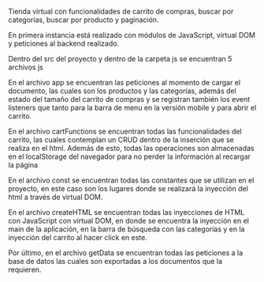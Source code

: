 Tienda virtual con funcionalidades de carrito de compras, buscar por categorías, buscar por producto y paginación.

En primera instancia está realizado con módulos de JavaScript, virtual DOM y peticiones al backend realizado.

Dentro del src del proyecto y dentro de la carpeta js se encuentran 5 archivos js

En el archivo app se encuentran las peticiones al momento de cargar el documento, las cuales son los productos y las categorías, además del estado del tamaño del carrito de compras y se registran también los event listeners que tanto para la barra de menu en la versión mobile y para abrir el carrito.

En el archivo cartFunctions se encuentran todas las funcionalidades del carrito, las cuales contemplan un CRUD dentro de la inserción que se realiza en el html. Además de esto, todas las operaciones son almacenadas en el localStorage del navegador para no perder la información al recargar la página

En el archivo const se encuentran todas las constantes que se utilizan en el proyecto, en este caso son los lugares donde se realizará la inyección del html a través de virtual DOM.

En el archivo createHTML se encuentran todas las inyecciones de HTML con JavaScript con virtual DOM, en donde se encuentra la inyección en el main de la aplicación, en la barra de búsqueda con las categorías y en la inyección del carrito al hacer click en este.

Por último, en el archivo getData se encuentran todas las peticiones a la base de datos las cuales son exportadas a los documentos que la requieren.